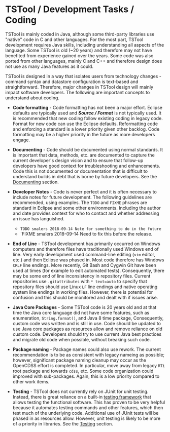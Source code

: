 # TSTool / Development Tasks / Coding #

TSTool is mainly coded in Java, although some third-party libraries use "native" code in C and other languages.
For the most part, TSTool development requires Java skills, including understanding all aspects of the language.
Some TSTool is old (~20 years) and therefore may not have benefited from experience gained over the years.
Some code was also ported from other languages, mainly C and C++ and therefore design does not use as many Java features as it could.

TSTool is designed in a way that isolates users from technology changes - command syntax and datastore configuration is
text-based and straightforward.  Therefore, major changes in TSTool design will mainly impact software developers.
The following are important concepts to understand about coding.

* **Code formatting** - Code formatting has not been a major effort.
Eclipse defaults are typically used and ***Source / Format*** is not typically used.
It is recommended that new coding follow existing coding in legacy code.
Format for new code can use the Eclipse defaults.
Reformatting code and enforcing a standard is a lower priority given other backlog.
Code formatting may be a higher priority in the future as more developers engage.

* **Documenting** - Code should be documented using normal standards.
It is important that data, methods, etc. are documented to capture the current developer's design
vision and to ensure that follow-up developers have good context for troubleshooting and enhancements.
Code this is not documented or documentation that is difficult to understand builds in debt that
is borne by future developers.  See the [Documenting](../documenting/documenting) section.

* **Developer Notes** - Code is never perfect and it is often necessary to include notes for future development.
The following guidelines are recommended, using examples.  The `TODO` and `FIXME` phrases are standard
in Eclipse and some other environments.  Including the author and date provides context
for who to contact and whether addressing an issue has languished.
	+ `TODO smalers 2018-09-14 Note for something to do in the future`
	+ `FIXME smalers 2018-09-14 Need to fix this before the release.

* **End of Line** - TSTool development has primarily occurred on Windows computers and therefore files have
traditionally used Windows end of line.
Very early development used command-line editing (`vim` editor, etc.) and then Eclipse was phased in.
Most code therefore has Windows `CRLF` line endings.
More recently, Git Bash and Cygwin Git have been used at times (for example to edit automated tests).
Consequently, there may be some end of line inconsistency in repository files.
Current repositories use `.gitattributes` with `* text=auto` to specify that repository files should use Linux `LF` line endings
and native operating system line endings in working files.
However, there is potential for confusion and this should be monitored and dealt with if issues arise.

* **Java Core Packages** - Some TSTool code is 20 years old and at that time the Java core language did not have
some features, such as enumeration, `String.format()`, and Java 8 time package,
Consequently, custom code was written and is still in use.
Code should be updated to use Java core packages as resources allow and remove reliance on old custom code.
Developers should try to use current Java best practices and migrate old code when possible, without breaking such code.

* **Package naming** - Package names could also use rework.
The current recommendation is to be as consistent with legacy nameing as possible;
however, significant package naming cleanup may occur as the OpenCDSS effort is completed.
In particular, move away from legacy `RTi` root package and towards `cdss`, etc.
Some code organization could improved with sub-packages.
Again, this is a low priority compared to other work items.

* **Testing** - TSTool does not currently rely on JUnit for unit testing.
Instead, there is great reliance on a built-in [testing framework](../testing/testing) that allows testing the functional software.
This has proven to be very helpful because it automates testing commands and other features,
which then test much of the underlying code.
Additional use of JUnit tests will be phased in as resources allow.
However, unit testing is likely to be more of a priority in libraries.
See the [Testing](../testing/testing) section.
